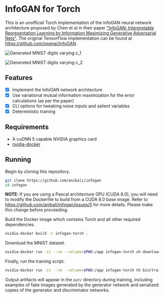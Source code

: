 # InfoGAN for Torch

This is an unofficial Torch implementation of the InfoGAN neural network
architecture proposed by Chen et al in their paper ["InfoGAN: Interpretable
Representation Learning by Information Maximizing Generative Adversarial
Nets"](http://arxiv.org/abs/1606.03657). The original TensorFlow implementation
can be found at https://github.com/openai/InfoGAN.

![Generated MNIST digits varying c_1](images/output_varying_c1.png)

![Generated MNIST digits varying c_2](images/output_varying_c2.png)

## Features

* [x] Implement the InfoGAN network architecture
* [x] Use variational mutual information maximization for the error calculations
      (as per the paper)
* [x] CLI options for tweaking noise inputs and salient variables
* [x] Deterministic training

## Requirements

* A cuDNN 5 capable NVIDIA graphics card
* [nvidia-docker](https://github.com/NVIDIA/nvidia-docker)

## Running

Begin by cloning this repository.

```sh
git clone https://github.com/anibali/infogan
cd infogan
```

**NOTE:** If you are using a Pascal architecture GPU (CUDA 8.0), you will need
to modify the Dockerfile to build from a CUDA 8.0 base image. Refer to
https://github.com/anibali/infogan/issues/5 for more details. Please make this
change before proceeding.

Build the Docker image which contains Torch and all other required
dependencies.

```sh
nvidia-docker build -t infogan-torch .
```

Download the MNIST dataset.

```sh
nvidia-docker run -it --rm --volume=$PWD:/app infogan-torch sh download_mnist.sh
```

Finally, run the training script.

```sh
nvidia-docker run -it --rm --volume=$PWD:/app infogan-torch th bin/train_infogan.lua
```

Output artifacts will appear in the `out/` directory during training, including
examples of fake images generated by the generator network and serialized copies
of the generator and discriminator networks.
